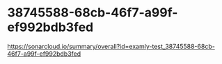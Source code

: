 # 38745588-68cb-46f7-a99f-ef992bdb3fed
https://sonarcloud.io/summary/overall?id=examly-test_38745588-68cb-46f7-a99f-ef992bdb3fed
